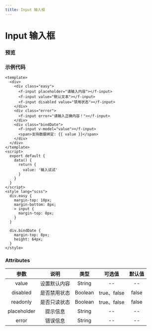```yaml
---
title: Input 输入框
---
```


# Input 输入框

### 预览

<ClientOnly>
<input-demos></input-demos>
</ClientOnly>

### 示例代码

```vue
<template>
  <div>
    <div class="easy">
      <f-input placeholder="请输入内容"></f-input>
      <f-input value="默认文本"></f-input>
      <f-input disabled value="禁用状态"></f-input>
    </div>
    <div class="error">
      <f-input error="请输入正确内容！"></f-input>
    </div>
    <div class="bindDate">
      <f-input v-model="value"></f-input>
      <span>支持数据绑定: {{ value }}</span>
    </div>
  </div>
</template>
<script>
  export default {
    data() {
      return {
        value: '输入试试'
      }
    }
  }
</script>
<style lang="scss">
  div.easy {
    margin-top: 10px;
    margin-bottom: 8px;
    > input {
      margin-top: 8px;
    }
  }

  div.bindDate {
    margin-top: 8px;
    height: 64px;
  }
</style>
```

### Attributes

|    参数     |     说明     |  类型   |   可选值    | 默认值 |
| :---------: | :----------: | :-----: | :---------: | :----: |
|    value    | 设置默认内容 | String  |     --      |   --   |
|  disabled   | 是否禁用状态 | Boolean | true、false | false  |
|  readonly   | 是否只读状态 | Boolean | true、false | false  |
| placeholder |   提示信息   | String  |     --      |   --   |
|    error    |   错误信息   | String  |     --      |   --   |

